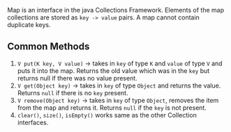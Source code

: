 Map is an interface in the java Collections Framework. Elements of the map collections are stored as `key -> value` pairs. A map cannot contain duplicate keys.

## Common Methods

1. `V put(K key, V value)` -> takes in `key` of type `K` and `value` of type `V` and puts it into the map. Returns the old value which was in the `key` but returns null if there was no value present.
2. `V get(Object key)` -> takes in `key` of type `Object` and returns the value. Returns `null` if there is no `key` present.
3. `V remove(Object key)` -> takes in `key` of type `Object`, removes the item from the map and returns it. Returns `null` if the `key` is not present.
4. `clear()`, `size()`, `isEmpty()` works same as the other Collection interfaces.